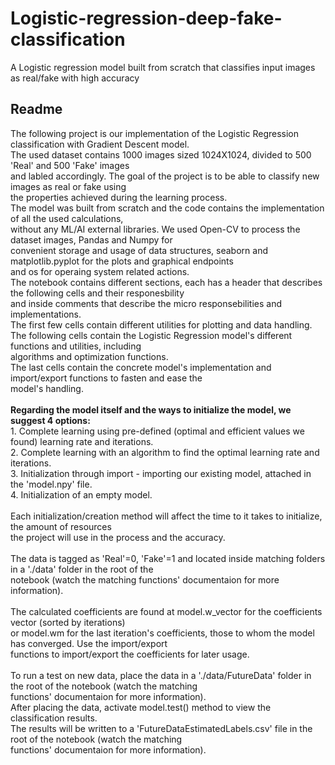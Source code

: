 # Logistic-regression-deep-fake-classification
A Logistic regression model built from scratch that classifies input images as real/fake with high accuracy
<h2>Readme</h2>
The following project is our implementation of the Logistic Regression classification with Gradient Descent model.</br>
The used dataset contains 1000 images sized 1024X1024, divided to 500 'Real' and 500 'Fake' images </br>
and labled accordingly. The goal of the project is to be able to classify new images as real or fake using</br>
the properties achieved during the learning process.</br>
The model was built from scratch and the code contains the implementation of all the used calculations,</br>
without any ML/AI external libraries. We used Open-CV to process the dataset images, Pandas and Numpy for</br>
convenient storage and usage of data structures, seaborn and matplotlib.pyplot for the plots and graphical endpoints</br>
and os for operaing system related actions.</br>
The notebook contains different sections, each has a header that describes the following cells and their responesbility</br>
and inside comments that describe the micro responsebilities and implementations.</br>
The first few cells contain different utilities for plotting and data handling.</br>
The following cells contain the Logistic Regression model's different functions and utilities, including</br>
algorithms and optimization functions.</br>
The last cells contain the concrete model's implementation and import/export functions to fasten and ease the</br>
model's handling.</br>
</br>
<b>Regarding the model itself and the ways to initialize the model, we suggest 4 options:</b></br>
1. Complete learning using pre-defined (optimal and efficient values we found) learning rate and iterations.</br>
2. Complete learning with an algorithm to find the optimal learning rate and iterations.</br>
3. Initialization through import - importing our existing model, attached in the 'model.npy' file.</br>
4. Initialization of an empty model.</br>
</br>
Each initialization/creation method will affect the time to it takes to initialize, the amount of resources</br>
the project will use in the process and the accuracy.</br>
</br>
The data is tagged as 'Real'=0, 'Fake'=1 and located inside matching folders in a './data' folder in the root of the</br>
notebook (watch the matching functions' documentaion for more information).</br>
</br>
The calculated coefficients are found at model.w_vector for the coefficients vector (sorted by iterations)</br>
or model.wm for the last iteration's coefficients, those to whom the model has converged. Use the import/export</br>
functions to import/export the coefficients for later usage.</br>
</br>
To run a test on new data, place the data in a './data/FutureData' folder in the root of the notebook (watch the matching</br> functions' documentaion for more information).</br>
After placing the data, activate model.test() method to view the classification results.</br>
The results will be written to a 'FutureDataEstimatedLabels.csv' file in the root of the notebook (watch the matching</br> functions' documentaion for more information).</br>
